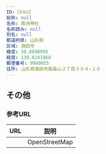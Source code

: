 ```yaml
---
ID: ChXxZ
総称: null
名称: 南洲神社
名称読み: null
別名: null
都道府県: 山形県
区域: 酒田市
緯度: 38.8898995
経度: 139.8241968
郵便番号: 9980055
住所: 山形県酒田市飯森山２丁目３０４−１０
---
```


## その他

### 参考URL

| URL | 説明          |
| --- | ------------- |
|     | OpenStreetMap |
